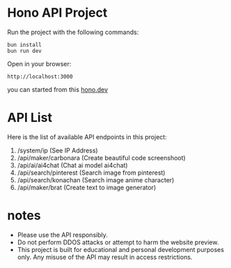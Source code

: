 # Hono API Project

Run the project with the following commands:
```
bun install
bun run dev
```

Open in your browser:
```
http://localhost:3000
```

<p>you can started from this <a href="https://hono.dev/docs/getting-started/nodejs" target="_blank">hono.dev</a><p>

# API List
Here is the list of available API endpoints in this project:
1. /system/ip (See IP Address)
2. /api/maker/carbonara (Create beautiful code screenshoot)
3. /api/ai/ai4chat (Chat ai model ai4chat)
4. /api/search/pinterest (Search image from pinterest)
5. /api/search/konachan (Search image anime character)
6. /api/maker/brat (Create text to image generator)

# notes
- Please use the API responsibly.
- Do not perform DDOS attacks or attempt to harm the website preview.
- This project is built for educational and personal development purposes only. Any misuse of the API may result in access restrictions.